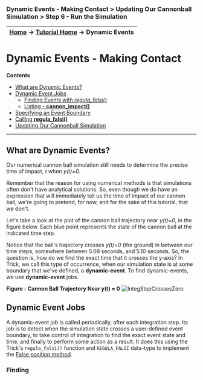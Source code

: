 ### Dynamic Events - Making Contact > Updating Our Cannonball Simulation > Step 6 - Run the Simulation

| [Home](/trick) → [Tutorial Home](Tutorial) → Dynamic Events |
|-----------------------------------------------------------|

<!-- Section -->
<a id=dynamic-events-making-contact></a>
# Dynamic Events - Making Contact

**Contents**

* [What are Dynamic Events?](#what-are-dynamic-events)
* [Dynamic Event Jobs](#dynamic-event-jobs)
  - [Finding Events with *regula_falsi()*](#finding-events-with-regula-falsi)
  - [Listing - **cannon_impact()**](listing_cannon_impact)
* [Specifying an Event Boundary](#specifying-an-event-boundary)
* [Calling **regula_falsi()**](#calling-regula-falsi)
* [Updating Our Cannonball Simulation](#updating-our-cannonball-simulation)

***

<a id=what-are-dynamic-events></a>
## What are Dynamic Events?

Our numerical cannon ball simulation still needs to determine the precise time
of impact, *t* when *y(t)=0*.

Remember that the reason for using numerical methods is that simulations often
don't have analytical solutions. So, even though we do have an expression that
will immediately tell us the time of impact of our cannon ball, we're going to
pretend, for now, and for the sake of this tutorial, that we don't.

Let's take a look at the plot of the cannon ball trajectory near *y(t)=0*, in
the figure below. Each blue point represents the state of the cannon ball at the
indicated time step.

Notice that the ball's trajectory crosses *y(t)=0* (the ground) in between our
time steps, somewhere between 5.09 seconds, and 5.10 seconds. So, the question
is, how do we find the exact time that it crosses the y-axis? In Trick, we call
this type of occurrence, when our simulation state is at some boundary that
we've defined, a **dynamic-event**. To find dynamic-events, we use
**dynamic-event** jobs.

**Figure - Cannon Ball Trajectory Near y(t) = 0**
![IntegStepCrossesZero](images/IntegStepCrossesZero.png)

<a id=dynamic-event-jobs></a>
## Dynamic Event Jobs

A dynamic-event job is called periodically, after each integration step.
Its job is to detect when the simulation state crosses a user-defined
event boundary, to take control of integration to find the exact event state
and time, and finally to perform some action as a result. It does
this using the Trick's ```regula_falsi()``` function and ```REGULA_FALSI```
data-type to implement the
[False position method](https://en.wikipedia.org/wiki/False_position_method).

<a id=finding-events-with-regula-falsi></a>
### Finding
